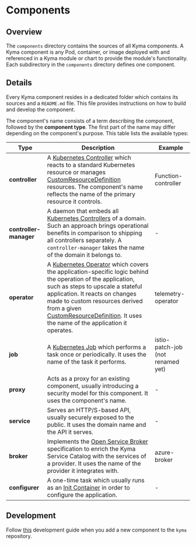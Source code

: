 # Components

## Overview

The `components` directory contains the sources of all Kyma components.
A Kyma component is any Pod, container, or image deployed with and referenced in a Kyma module or chart to provide the module's functionality.
Each subdirectory in the `components` directory defines one component.

## Details

Every Kyma component resides in a dedicated folder which contains its sources and a `README.md` file. This file provides instructions on how to build and develop the component.

The component's name consists of a term describing the component, followed by the **component type**. The first part of the name may differ depending on the component's purpose.
This table lists the available types:

| Type | Description | Example |
|---|---|---|
| **controller** | A [Kubernetes Controller](https://kubernetes.io/docs/concepts/workloads/controllers/) which reacts to a standard Kubernetes resource or manages [CustomResourceDefinition](https://kubernetes.io/docs/tasks/access-kubernetes-api/custom-resources/custom-resource-definitions/) resources. The component's name reflects the name of the primary resource it controls. | Function-controller |
| **controller-manager** | A daemon that embeds all [Kubernetes Controllers](https://kubernetes.io/docs/concepts/workloads/controllers/) of a domain. Such an approach brings operational benefits in comparison to shipping all controllers separately. A `controller-manager` takes the name of the domain it belongs to. | - |
| **operator** | A [Kubernetes Operator](https://kubernetes.io/docs/concepts/extend-kubernetes/operator/) which covers the application-specific logic behind the operation of the application, such as steps to upscale a stateful application. It reacts on changes made to custom resources derived from a given [CustomResourceDefinition](https://kubernetes.io/docs/tasks/access-kubernetes-api/custom-resources/custom-resource-definitions/). It uses the name of the application it operates. | telemetry-operator |
| **job** | A [Kubernetes Job](https://kubernetes.io/docs/tasks/job/) which performs a task once or periodically. It uses the name of the task it performs. |istio-patch-job (not renamed yet)|
| **proxy** | Acts as a proxy for an existing component, usually introducing a security model for this component. It uses the component's name. | - |
| **service** | Serves an HTTP/S-based API, usually securely exposed to the public. It uses the domain name and the API it serves. | - |
| **broker** | Implements the [Open Service Broker](https://www.openservicebrokerapi.org/) specification to enrich the Kyma Service Catalog with the services of a provider. It uses the name of the provider it integrates with. | azure-broker |
| **configurer** | A one-time task which usually runs as an [Init Container](https://kubernetes.io/docs/concepts/workloads/pods/init-containers/) in order to configure the application. | - |

## Development

Follow [this](https://github.com/kyma-project/kyma/blob/main/resources/README.md) development guide when you add a new component to the `kyma` repository.
